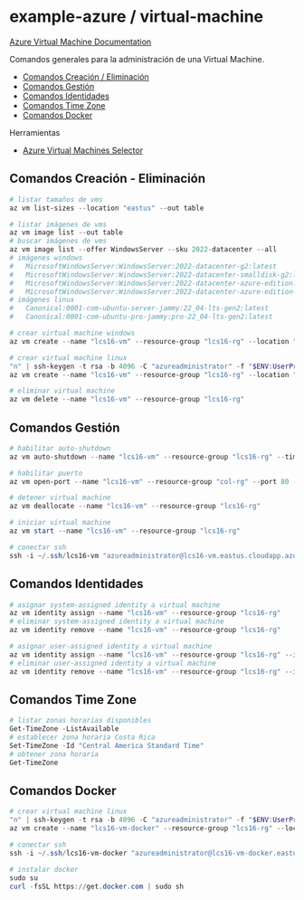 # example-azure / virtual-machine

[Azure Virtual Machine Documentation](https://learn.microsoft.com/en-us/azure/virtual-machines)

Comandos generales para la administración de una Virtual Machine.

- [Comandos Creación / Eliminación](#comandos-creación---eliminación)
- [Comandos Gestión](#comandos-gestión)
- [Comandos Identidades](#comandos-identidades)
- [Comandos Time Zone](#comandos-identidades)
- [Comandos Docker](#comandos-docker)

Herramientas

- [Azure Virtual Machines Selector](https://azure.microsoft.com/en-us/pricing/vm-selector)

## Comandos Creación - Eliminación

```powershell
# listar tamaños de vms
az vm list-sizes --location "eastus" --out table
```

```powershell
# listar imágenes de vms
az vm image list --out table
# buscar imágenes de vms
az vm image list --offer WindowsServer --sku 2022-datacenter --all
# imágenes windows
#   MicrosoftWindowsServer:WindowsServer:2022-datacenter-g2:latest
#   MicrosoftWindowsServer:WindowsServer:2022-datacenter-smalldisk-g2:latest
#   MicrosoftWindowsServer:WindowsServer:2022-datacenter-azure-edition:latest
#   MicrosoftWindowsServer:WindowsServer:2022-datacenter-azure-edition-smalldisk:latest
# imágenes linux
#   Canonical:0001-com-ubuntu-server-jammy:22_04-lts-gen2:latest
#   Canonical:0001-com-ubuntu-pro-jammy:pro-22_04-lts-gen2:latest
```

```powershell
# crear virtual machine windows
az vm create --name "lcs16-vm" --resource-group "lcs16-rg" --location "eastus" --image "MicrosoftWindowsServer:WindowsServer:2022-datacenter-azure-edition-smalldisk:latest" --size "Standard_B2ms" --admin-username "azureadministrator" --admin-password "azureprueba123*" --os-disk-size-gb 32 --public-ip-sku "Standard" --public-ip-address-dns-name "lcs16-vm"

# crear virtual machine linux
"n" | ssh-keygen -t rsa -b 4096 -C "azureadministrator" -f "$ENV:UserProfile/.ssh/lcs16-vm" -P "azureprueba123*"
az vm create --name "lcs16-vm" --resource-group "lcs16-rg" --location "eastus" --image "Canonical:0001-com-ubuntu-server-jammy:22_04-lts-gen2:latest" --size "Standard_B2ms" --admin-username "azureadministrator" --ssh-key-values "~/.ssh/lcs16-vm.pub" --os-disk-size-gb 32 --public-ip-sku "Standard" --public-ip-address-dns-name "lcs16-vm"
```

```powershell
# eliminar virtual machine
az vm delete --name "lcs16-vm" --resource-group "lcs16-rg"
```

## Comandos Gestión

```powershell
# habilitar auto-shutdown
az vm auto-shutdown --name "lcs16-vm" --resource-group "lcs16-rg" --time 0000
```

```powershell
# habilitar puerto
az vm open-port --name "lcs16-vm" --resource-group "col-rg" --port 80 --priority 100
```

```powershell
# detener virtual machine
az vm deallocate --name "lcs16-vm" --resource-group "lcs16-rg"

# iniciar virtual machine
az vm start --name "lcs16-vm" --resource-group "lcs16-rg"
```

```powershell
# conectar ssh
ssh -i ~/.ssh/lcs16-vm "azureadministrator@lcs16-vm.eastus.cloudapp.azure.com"
```

## Comandos Identidades

```powershell
# asignar system-assigned identity a virtual machine
az vm identity assign --name "lcs16-vm" --resource-group "lcs16-rg"
# eliminar system-assigned identity a virtual machine
az vm identity remove --name "lcs16-vm" --resource-group "lcs16-rg"
```

```powershell
# asignar user-assigned identity a virtual machine
az vm identity assign --name "lcs16-vm" --resource-group "lcs16-rg" --identities "/subscriptions/8e8b8f6d-3e0b-45fd-aa1b-f7aa212317cb/resourcegroups/lcs16-rg/providers/Microsoft.ManagedIdentity/userAssignedIdentities/lcs16-managed-identity"
# eliminar user-assigned identity a virtual machine
az vm identity remove --name "lcs16-vm" --resource-group "lcs16-rg" --identities "/subscriptions/8e8b8f6d-3e0b-45fd-aa1b-f7aa212317cb/resourcegroups/lcs16-rg/providers/Microsoft.ManagedIdentity/userAssignedIdentities/lcs16-managed-identity"
```

## Comandos Time Zone

```powershell
# listar zonas horarias disponibles
Get-TimeZone -ListAvailable
# establecer zona horaria Costa Rica
Set-TimeZone -Id "Central America Standard Time"
# obtener zona horaria
Get-TimeZone
```

## Comandos Docker

```powershell
# crear virtual machine linux
"n" | ssh-keygen -t rsa -b 4096 -C "azureadministrator" -f "$ENV:UserProfile/.ssh/lcs16-vm-docker" -P "azureprueba123*"
az vm create --name "lcs16-vm-docker" --resource-group "lcs16-rg" --location "eastus" --image "Canonical:0001-com-ubuntu-server-jammy:22_04-lts-gen2:latest" --size "Standard_B2ms" --admin-username "azureadministrator" --ssh-key-values "~/.ssh/lcs16-vm-docker.pub" --os-disk-size-gb 32 --public-ip-sku "Standard" --public-ip-address-dns-name "lcs16-vm-docker"

# conectar ssh
ssh -i ~/.ssh/lcs16-vm-docker "azureadministrator@lcs16-vm-docker.eastus.cloudapp.azure.com"

# instalar docker
sudo su
curl -fsSL https://get.docker.com | sudo sh
```
